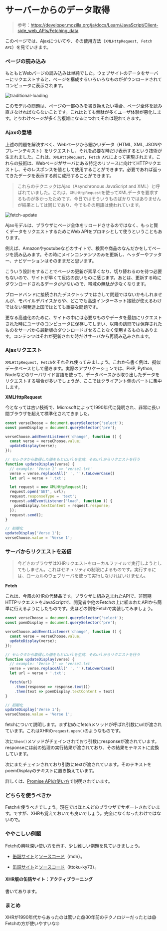 # サーバーからのデータ取得

> 参考：https://developer.mozilla.org/ja/docs/Learn/JavaScript/Client-side_web_APIs/Fetching_data

このページでは、Ajaxについてや、その使用方法（`XMLHttpRequest, Fetch API`）を見ていきます。

### ページの読み込み

もともとWebパージの読み込みは単純でした。ウェブサイトのデータをサーバーにリクエストすると、ページを構成するいろいろなものがダウンロードされてコンピュータに表示されます。

![traditional-loading](https://developer.mozilla.org/en-US/docs/Learn/JavaScript/Client-side_web_APIs/Fetching_data/traditional-loading.svg)

このモデルの問題は、ページの一部のみを書き換えたい場合、ページ全体を読み直さなければならないことです。これはとても無駄が多くユーザ体験が悪化します。とりわけページが多く苦複雑になるにつれてそれは現れてきます。

### Ajaxの登場

上述の問題を解決すべく、Webページから細かいデータ（HTML, XML, JSONやプレーンテキスト）をリクエストし、それを必要な時だけ表示するという技術が生まれました。これは、`XMLHttpRequest, Fetch API`によって実現されます。これらの技術は、Webページがサーバにある特定のリソースに向けてHTTPリクエストし、そのレスポンスを値として使用することができます。必要であれば返ってきたデータを表示する前に成形することができます。

> これらのテクニックはAjax（Asynchronous JavaScript and XML）と呼ばれていました。これは、`XMLHttpRequest`を使ってXMLデータを要求するものが多かったためです。今日ではそういうものばかりではありませんが結果としては同じであり、今でもその用語は使われています。

![fetch-update](https://developer.mozilla.org/en-US/docs/Learn/JavaScript/Client-side_web_APIs/Fetching_data/fetch-update.svg)

Ajaxモデルは、ブラウザにページ全体をリロードさせるのではなく、もっと賢くデータをリクエストするためにWeb APIをプロキシとして使うということもあります。

例えば、Amazonやyoutubeなどのサイトで、検索や商品のなんだかをしてページを読み込みます。その時にメインコンテンツのみを更新し、ヘッダーやフッター、ナビゲーションはそのままだと思います。

こういう設計をすることでページの更新が素早くなり、切り替わるのを待つ必要もないので、サイトが早くて反応の良いものに感じます。あとは、更新する時にダウンロードされるデータが少ないので、帯域の無駄が少なくなります。

ブロードバンドに接続されたデスクトップではさして問題ではないかもしれませんが、モバイルデバイスからや、どこでも高速インターネット接続が使えるわけではない開発途上国ではとても重要な問題です。

更なる高速化のために、サイトの中には必要なものやデータを最初にリクエストされた時にユーザのコンピュータに保存してしまい、以降の訪問では保存されたものをサーバから最新版のダウンロードさせることなく使用するものもあります。コンテンツはそれが更新された時だけサーバから再読み込みされます。

### Ajaxリクエスト

`XMLHttpRequest, Fetch`をそれぞれ使ってみましょう。これから書く例は、擬似データベースとして働きます。実際のアプリケーションでは、PHP, Python, Nodeなどのサーバサイド言語を使って、データベースから取り出したデータをリクエストする場合が多いでしょうが、ここではクライアント側のパートに集中します。

**XMLHttpRequest**

今となっては古い技術で、Microsoftによって1990年代に発明され、非常に長い間ブラウザを超えて標準化されてきました。

```js
const verseChoose = document.querySelector('select');
const poemDisplay = document.querySelector('pre');

verseChoose.addEventListener('change', function () {
  const verse = verseChoose.value;
  updateDisplay(verse);
});

// セレクタから取得した値をもとにurlを生成、そのurlからリクエストを行う
function updateDisplay(verse) {
  // example: 'Verse 1' => 'verse1.txt'
  verse = verse.replaceAll(' ', '').toLowerCase()
  let url = verse + '.txt';

  let request = new XMLHttpRequest();
  request.open('GET', url);
  request.responseType = 'text';
  request.addEventListener('load', function () {
    poemDisplay.textContent = request.response;
  });
  request.send();
}

// 初期化
updateDisplay('Verse 1');
verseChoose.value = 'Verse 1';
```

### サーバからリクエストを送信

> 今どきのブラウザはXHRリクエストをローカルファイルで実行しようとしてもしません。これはセキュリティの制限によるものです。実行するには、ローカルのウェブサーバを使って実行しなければいけません。

**Fetch**

これは、今風のXHRの代替品です。ブラウザに組み込まれたAPIで、非同期HTTPリクエストをJavaScriptで、開発者や他のFetchの上に組まれたAPIから簡単に行えるようにしたものです。先ほどの例をFetchで実装してみましょう。

```js
const verseChoose = document.querySelector('select');
const poemDisplay = document.querySelector('pre');

verseChoose.addEventListener('change', function () {
  const verse = verseChoose.value;
  updateDisplay(verse);
});

// セレクタから取得した値をもとにurlを生成、そのurlからリクエストを行う
function updateDisplay(verse) {
  // example: 'Verse 1' => 'verse1.txt'
  verse = verse.replaceAll(' ', '').toLowerCase()
  let url = verse + '.txt';

  fetch(url)
    .then(response => response.text())
    .then(text => poemDisplay.textContent = text)
}

// 初期化
updateDisplay('Verse 1');
verseChoose.value = 'Verse 1';
```

fetchについて説明します。まず初めにfetchメソッドが呼ばれ引数にurlが渡されています。これはXHRの`request.open()`のようなものです。

次に`then()`メソッドがチェインされており引数にresponseが渡されています。responseには前の処理の実行結果が渡されており、その結果をテキストに変換しています。

次にまたチェインされており引数にtextが渡されています。そのテキストをpoemDisplayのテキストに置き換えています。

詳しくは、[Promise APIの使い方](https://github.com/ittoku-ky73/leaning-frontend/blob/main/js/Asynchronous/promise-based_API.md)で説明されています。

### どちらを使うべきか

Fetchを使うべきでしょう。現在ではほとんどのブラウザでサポートされています。ですが、XHRも覚えておいても良いでしょう。完全になくなったわけではないので。

### ややこしい例題

Fetchの興味深い使い方を示す、少し難しい例題を見ていきましょう。

- [缶詰サイト](https://mdn.github.io/learning-area/javascript/apis/fetching-data/can-store/)と[ソースコード](https://github.com/mdn/learning-area/tree/master/javascript/apis/fetching-data/can-store)（mdn）。

- [缶詰サイト](https://ittoku-ky73.github.io/leaning-frontend/js/Client-side_web_APIs/Can-store/)と[ソースコード](https://github.com/ittoku-ky73/leaning-frontend/tree/main/js/Client-side_web_APIs/Can-store)（ittoku-ky73）。

#### XHR版の缶詰サイト：アクティブラーニング

書いてあります。

### まとめ

XHRが1990年代からあったのは驚いた😱30年前のテクノロジーだったとは😱Fetchの方が使いやすいな🙄

